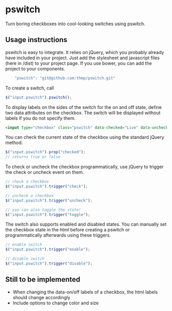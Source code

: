 # pswitch

Turn boring checkboxes into cool-looking switches using pswitch. 

## Usage instructions

pswitch is easy to integrate. It relies on jQuery, which you probably already have included in your project. Just add the stylesheet and javascript files (here in /dist) to your project page. If you use bower, you can add the project to your components.

```javascript
    "pswitch": "git@github.com:thmp/pswitch.git"
```

To create a switch, call

```javascript
$("input.pswitch").pswitch();
```

To display labels on the sides of the switch for the on and off state, define two data attributes on the checkbox. The switch will be displayed without labels if you do not specify them.

```html
<input type="checkbox" class="pswitch" data-checked="Live" data-unchecked="Test" />
```

You can check the current state of the checkbox using the standard jQuery method.

```javascript
$("input.pswitch").prop("checked");
// returns true or false
```

To check or uncheck the checkbox programmatically, use jQuery to trigger the check or uncheck event on them.

```javascript
// check a checkbox
$("input.pswitch").trigger("check");

// uncheck a checkbox
$("input.pswitch").trigger("uncheck");

// you can also toggle the state!
$("input.pswitch").trigger("toggle");
```

The switch also supports enabled and disabled states. You can manually set the checkbox state in the html before creating a pswitch or programmatically afterwards using these triggers.

```javascript
// enable switch
$("input.pswitch").trigger("enable");

// disable switch
$("input.pswitch").trigger("disable");
```

## Still to be implemented
- When changing the data-on/off labels of a checkbox, the html labels should change accordingly
- Include options to change color and size